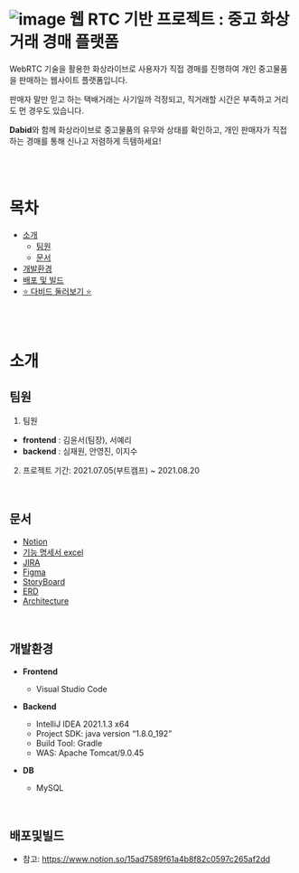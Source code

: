 # ![image](/uploads/588c46e1dbbb05547cd6d478c9331e41/image.png) **웹 RTC 기반 프로젝트 : 중고 화상거래 경매 플랫폼**

WebRTC 기술을 활용한 화상라이브로 사용자가 직접 경매를 진행하여 개인 중고물품을 판매하는 웹사이트 플랫폼입니다. 

판매자 말만 믿고 하는 택배거래는 사기일까 걱정되고, 직거래할 시간은 부족하고 거리도 먼 경우도 있습니다. 

**Dabid**와 함께 화상라이브로 중고물품의 유무와 상태를 확인하고, 개인 판매자가 직접하는 경매를 통해 신나고 저렴하게 득템하세요!

<br>
<br>

# 목차

- [소개](#소개)
  - [팀원](#팀원)
  - [문서](#문서)
- [개발환경](#개발환경)
- [배포 및 빌드](#배포및빌드)
- [⭐ 다비드 둘러보기 ⭐](#다비드둘러보기)

<br>
<br>

# 소개
## 팀원
1. 팀원
  - **frontend** : 김윤서(팀장), 서예리
  - **backend**  : 심재원, 안영진, 이지수
2. 프로젝트 기간: 2021.07.05(부트캠프) ~ 2021.08.20    

<br>

## 문서
 - [Notion](https://www.notion.so/PJT-14bf2a880caa4b2f8cb5f220ce270bf3)
 - [기능 명세서 excel](https://docs.google.com/spreadsheets/d/1pazhJn9QQCp9-F--eiMslCsy95N4F8GIuffqEuyxysQ/edit#gid=1438666494)
 - [JIRA](https://jira.ssafy.com/secure/RapidBoard.jspa?rapidView=9739&projectKey=S05P13A506&view=planning.nodetail&issueLimit=100)
 - [Figma](https://www.figma.com/team_invite/redeem/PxGzuHG5EE5SJrjPOExpwX)
 - [StoryBoard](https://docs.google.com/presentation/d/1eBP6ZpRhm4AEdg9Pu2nexNRW_feO2aKZFI18TOPKFzE/edit#slide=id.p)
 - [ERD](https://www.erdcloud.com/d/wbwiRBoxZA4vkFdkf)
 - [Architecture](https://app.cloudcraft.co/view/ee48ee97-e3bb-40bb-8ca4-88cafacb0ebd?key=C5PweKhv2OiF43s6gYaN8g)

<br>

## 개발환경
- __Frontend__
  - Visual Studio Code

- __Backend__
  - IntelliJ IDEA 2021.1.3 x64
  - Project SDK: java version “1.8.0_192”
  - Build Tool: Gradle
  - WAS: Apache Tomcat/9.0.45

- __DB__
  - MySQL

<br>

## 배포및빌드
- 참고: https://www.notion.so/15ad7589f61a4b8f82c0597c265af2dd





